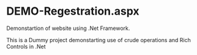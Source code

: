 # DEMO-Regestration.aspx
Demonstartion of website using .Net Framework.

This is a Dummy project demonstarting use of crude operations and Rich Controls in .Net
